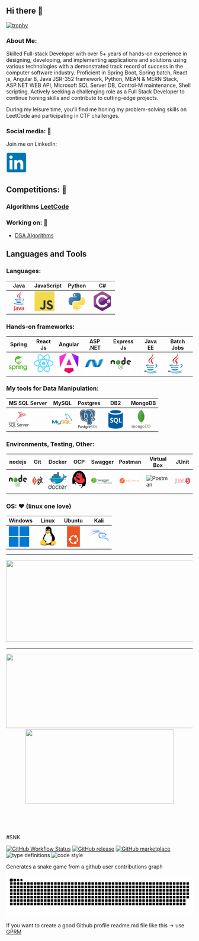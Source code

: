 ## Hi there 👋
<!-- <img src="https://github.com/TheDudeThatCode/TheDudeThatCode/blob/master/Assets/Hi.gif" width="29px"> -->

[![trophy](https://github-profile-trophy.vercel.app/?username=srinivasvadige&title=Stars,Followers,Commits,Repositories,MultipleLang,PullRequest&theme=onedark)](https://github.com/ryo-ma/github-profile-trophy)
  
### About Me:    
Skilled Full-stack Developer with over 5+ years of hands-on experience in designing, developing, and implementing applications and solutions using various technologies with a demonstrated track record of success in the computer software industry. Proficient in Spring Boot, Spring batch, React js, Angular 8, Java JSR-352 framework, Python, MEAN & MERN Stack, ASP.NET WEB API, Microsoft SQL Server DB, Control-M maintenance, Shell scripting. Actively seeking a challenging role as a Full Stack Developer to continue honing skills and contribute to cutting-edge projects.

During my leisure time, you'll find me honing my problem-solving skills on LeetCode and participating in CTF challenges.
      
   
### Social media: 📡    
Join me on LinkedIn:

<a href="https://www.linkedin.com/in/srinivasvadige/">
<img src="https://github.com/devicons/devicon/blob/master/icons/linkedin/linkedin-original.svg" title="LinkedIn Profile"  alt="LinkedIn Profile" width="55" height="55"/>
</a>



## Competitions: 🥇

### Algorithms [LeetCode](https://leetcode.com/srinivasvadige/)
 


### Working on: 🚀

- [DSA Algorithms](https://github.com/srinivasvadige/dsa-programs) 


## Languages and Tools 
<div>

### Languages:
| Java | JavaScript | Python | C# |
|----------|----------|----------|-----|
|  <img src="https://github.com/devicons/devicon/blob/master/icons/java/java-original-wordmark.svg" title="Java"  alt="Java" width="55" height="55"/> |  <img src="https://github.com/devicons/devicon/blob/master/icons/javascript/javascript-original.svg" title="Js"  alt="Js" width="55" height="55"/> |  <img src="https://github.com/devicons/devicon/blob/master/icons/python/python-original.svg" title="Pythoon" alt="Pythoon" width="55" height="55"/> |  <img src="https://github.com/devicons/devicon/blob/master/icons/csharp/csharp-original.svg" title="C#" alt="C#" width="55" height="55"/>|

  

### Hands-on frameworks:

| Spring | React Js | Angular | ASP .NET | Express Js | Java EE | Batch Jobs |
|----------|----------|----------|----------|----------|----------|----------|
|  <img src="https://github.com/devicons/devicon/blob/master/icons/spring/spring-original-wordmark.svg" title="Spring"  alt="Spring" width="55" height="55"/>|  <img src="https://github.com/devicons/devicon/blob/master/icons/react/react-original.svg" title="React Js"  alt="React Js" width="55" height="55"/>|  <img src="https://github.com/devicons/devicon/blob/master/icons/angular/angular-original.svg" title="Angular" alt="Angular" width="55" height="55"/>|  <img src="https://github.com/devicons/devicon/blob/master/icons/dot-net/dot-net-original.svg" title="ASP .NET" alt="ASP .NET" width="55" height="55"/>|  <img src="https://github.com/devicons/devicon/blob/master/icons/nodejs/nodejs-original-wordmark.svg" title="sklearn" alt="sklearn" width="55" height="55"/>|  <img src="https://github.com/devicons/devicon/blob/master/icons/java/java-original.svg" title="mpl" alt="mpl" width="55" height="55"/>| <img src="https://github.com/devicons/devicon/blob/master/icons/java/java-original.svg" title="mpl" alt="mpl" width="55" height="55"/>|



### My tools for Data Manipulation:

| MS SQL Server | MySQL | Postgres | DB2 | MongoDB
|----------|----------|----------|----------|----------|
|<img src="https://github.com/devicons/devicon/blob/master/icons/microsoftsqlserver/microsoftsqlserver-original-wordmark.svg" title=" MS SQL Server" alt=" MS SQL Server" width="55" height="55"/>|<img src="https://github.com/devicons/devicon/blob/master/icons/mysql/mysql-original-wordmark.svg" title="MySQL" alt="MySQL" width="55" height="55"/>|<img src="https://github.com/devicons/devicon/blob/master/icons/postgresql/postgresql-original-wordmark.svg" title="Postgres" alt="Postgres" width="55" height="55"/>|<img src="https://github.com/devicons/devicon/blob/master/icons/azuresqldatabase/azuresqldatabase-plain.svg" title="DB2" alt="DB2" width="55" height="55"/>|<img src="https://github.com/devicons/devicon/blob/master/icons/mongodb/mongodb-original-wordmark.svg" title="MongoDB" alt="MongoDB" width="55" height="55"/>|<img 



  
### Environments, Testing, Other:

| nodejs | Git | Docker | OCP | Swagger | Postman | Virtual Box| JUnit |
|----------|----------|----------|----------|----------|----------|----------|----------|
|<img src="https://github.com/devicons/devicon/blob/master/icons/nodejs/nodejs-original-wordmark.svg" title="nodejs" alt="NodeJS" width="55" height="55"/>|<img src="https://github.com/devicons/devicon/blob/master/icons/git/git-original-wordmark.svg" title="Git" alt="Git" width="55" height="55"/>|<img src="https://github.com/devicons/devicon/blob/master/icons/docker/docker-original-wordmark.svg" title="Docker" alt="Docker" width="55" height="55"/>|<img src="https://github.com/devicons/devicon/blob/master/icons/redhat/redhat-original.svg" title="OCP" alt="OCP" width="55" height="55"/>|  <img src="https://github.com/devicons/devicon/blob/master/icons/swagger/swagger-original-wordmark.svg" title="Swagger" alt="Swagger" width="55" height="55"/>|  <img src="https://github.com/devicons/devicon/blob/master/icons/postman/postman-original-wordmark.svg" title="Postman" alt="Postman" width="55" height="55"/>|<img src="https://banner2.cleanpng.com/20190501/xvt/kisspng-computer-icons-virtualbox-portable-network-graphic-virtualbox-icon-of-line-style-available-in-svg-5cca247f73f9e3.6112721115567514874751.jpg" title="Postman" alt="Postman" width="80" height="55"/>| <img src="https://github.com/devicons/devicon/blob/master/icons/junit/junit-plain-wordmark.svg" title="JUnit" alt="JUnit" width="55" height="55"/>|


### OS: ❤️ (linux one love)

| Windows | Linux | Ubuntu | Kali |
|----------|----------|----------|----------|
| <img src="https://github.com/devicons/devicon/blob/master/icons/windows11/windows11-original.svg" title="Windows" alt="Windows" width="55" height="55"/> | <img src="https://github.com/devicons/devicon/blob/master/icons/linux/linux-original.svg" title="Linux" alt="Linux" width="55" height="55"/> | <img src="https://github.com/devicons/devicon/blob/master/icons/ubuntu/ubuntu-original.svg" title="Ubuntu" alt="Ubuntu" width="55" height="55"/> | <img src="https://github.com/canaleal/devicon/blob/new-icon-kali-linux/icons/kalilinux/kalilinux-original-wordmark.svg" title="Linux" alt="Linux" width="55" height="55"/> |



<!--

### It's not technology, but I use it. The section will be changed soon.:
  <img src="https://github.com/devicons/devicon/blob/master/icons/latex/latex-original.svg" title="Latex" alt="Latex" width="40" width="30" height="30"/>
  <img src="https://github.com/devicons/devicon/blob/master/icons/ssh/ssh-original.svg" title="ssh" alt="ssh" width="30" height="30"/>
  <img src="https://github.com/devicons/devicon/blob/master/icons/xml/xml-original.svg" title="xml" alt="xml" width="30" height="30"/>
  <img src="https://github.com/devicons/devicon/blob/master/icons/yaml/yaml-original.svg" title="yaml" alt="yaml" width="30" height="30"/>
  <img src="https://github.com/devicons/devicon/blob/master/icons/json/json-original.svg" title="json" alt="json" width="30" height="30"/>
  <img src="https://github.com/devicons/devicon/blob/master/icons/vscode/vscode-original-wordmark.svg" title="vsc" alt="vsc" width="30" height="30"/>
  <img src="https://github.com/devicons/devicon/blob/master/icons/pycharm/pycharm-original.svg" title="PC" alt="PC" width="30" height="30"/>
  <img src="https://github.com/devicons/devicon/blob/master/icons/clion/clion-original.svg" title="cl" alt="CL" width="30" height="30"/>
  <img src="https://github.com/devicons/devicon/blob/master/icons/datagrip/datagrip-original.svg" title="dg" alt="dg" width="30" height="30"/>  
  <img src="https://github.com/devicons/devicon/blob/master/icons/gitlab/gitlab-original-wordmark.svg" title="GitLab" alt="GitLab" width="30" height="30"/>
  <img src="https://github.com/devicons/devicon/blob/master/icons/confluence/confluence-original-wordmark.svg" title="Confluence" alt="Confluence" width="30" height="30"/>
  <img src="https://github.com/devicons/devicon/blob/master/icons/jira/jira-original-wordmark.svg" title="Jira" alt="Jira" width="30" height="30"/>
--> 
</div>

---

  
<p align="center">
  <img width="800" height="220" src="https://streak-stats.demolab.com?user=srinivasvadige&theme=highcontrast&hide_border=true&border_radius=5&card_width=800">
</p>


---




<p align="center">
  <img width="600" height="200" src="https://github-readme-stats.vercel.app/api?username=srinivasvadige&show_icons=true&theme=vision-friendly-dark">
  <img width="400" height="200" src="https://github-readme-stats.vercel.app/api/top-langs/?username=srinivasvadige&size_weight=0.15&count_weight=0.5&layout=compact&theme=vision-friendly-dark">
</p>
 


<div id="header" align="center">
  <img src="https://komarev.com/ghpvc/?username=srinivasvadige&style=for-the-badge&color=orange" alt=""/>
</div>

</br>
</br>

#SNK

[![GitHub Workflow Status](https://img.shields.io/github/actions/workflow/status/platane/platane/main.yml?label=action&style=flat-square)](https://github.com/Platane/Platane/actions/workflows/main.yml)
[![GitHub release](https://img.shields.io/github/release/platane/snk.svg?style=flat-square)](https://github.com/platane/snk/releases/latest)
[![GitHub marketplace](https://img.shields.io/badge/marketplace-snake-blue?logo=github&style=flat-square)](https://github.com/marketplace/actions/generate-snake-game-from-github-contribution-grid)
![type definitions](https://img.shields.io/npm/types/typescript?style=flat-square)
![code style](https://img.shields.io/badge/code_style-prettier-ff69b4.svg?style=flat-square)

Generates a snake game from a github user contributions graph

<picture>
  <source media="(prefers-color-scheme: dark)" srcset="https://raw.githubusercontent.com/platane/platane/output/github-contribution-grid-snake-dark.svg">
  <source media="(prefers-color-scheme: light)" srcset="https://raw.githubusercontent.com/platane/platane/output/github-contribution-grid-snake.svg">
  <img alt="github contribution grid snake animation" src="https://raw.githubusercontent.com/platane/platane/output/github-contribution-grid-snake.svg">
</picture>
</picture>
<!--
<p align="center">
 <img width="1000" src="assets/github-snake.svg" alt="snake"/>
</p>
--> 
</br>
<p>If you want to create a good Github profile readme.md file like this -> use <a href="https://gprm.itsvg.in/">GPRM</a>  </p>

<!--
### How to reach me :mailbox:
[![Telegram Badge](https://img.shields.io/badge/Telegram-blue?style=flat&logo=telegram&logoColor=white)](https://t.me/sam_gyps)
--> 
<!--
**srinivasrepo/srinivasrepo** is a ✨ _special_ ✨ repository because its `README.md` (this file) appears on your GitHub profile.

Here are some ideas to get you started:

- 🔭 I’m currently working on ...
- 🌱 I’m currently learning ...
- 👯 I’m looking to collaborate on ...
- 🤔 I’m looking for help with ...
- 💬 Ask me about ...
- 📫 How to reach me: ...
- 😄 Pronouns: ...
- ⚡ Fun fact: ...
-->
